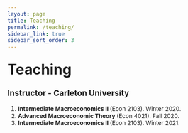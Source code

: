 ```yaml
---
layout: page
title: Teaching
permalink: /teaching/
sidebar_link: true
sidebar_sort_order: 3
---
```


### <font size="6"> Teaching </font>

### <font size="4"> Instructor - Carleton University </font>

<ol>

<li>  <font size="2">  <b> Intermediate Macroeconomics II </b> (Econ 2103). Winter 2020. </li>

<li>  <font size="2">  <b> Advanced Macroeconomic Theory </b> (Econ 4021). Fall 2020. </li>

<li>  <font size="2">  <b> Intermediate Macroeconomics II </b> (Econ 2103). Winter 2021. </li> 

</ol>
